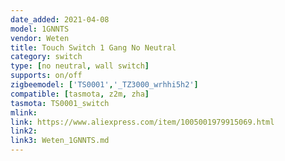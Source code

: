 ```yaml
---
date_added: 2021-04-08
model: 1GNNTS
vendor: Weten
title: Touch Switch 1 Gang No Neutral
category: switch
type: [no neutral, wall switch]
supports: on/off
zigbeemodel: ['TS0001','_TZ3000_wrhhi5h2']
compatible: [tasmota, z2m, zha]
tasmota: TS0001_switch
mlink: 
link: https://www.aliexpress.com/item/1005001979915069.html
link2: 
link3: Weten_1GNNTS.md
---
```


